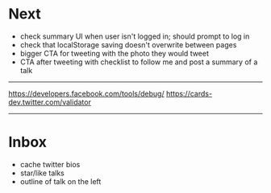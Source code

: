 # Next

* check summary UI when user isn't logged in; should prompt to log in
* check that localStorage saving doesn't overwrite between pages
* bigger CTA for tweeting with the photo they would tweet
* CTA after tweeting with checklist to follow me and post a summary of a talk

---

https://developers.facebook.com/tools/debug/
https://cards-dev.twitter.com/validator

---

# Inbox

* cache twitter bios
* star/like talks
* outline of talk on the left

